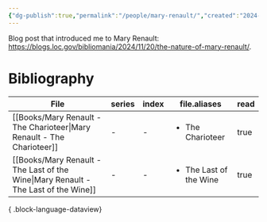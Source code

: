 ```yaml
---
{"dg-publish":true,"permalink":"/people/mary-renault/","created":"2024-11-23","updated":"2025-01-31"}
---
```



Blog post that introduced me to Mary Renault: https://blogs.loc.gov/bibliomania/2024/11/20/the-nature-of-mary-renault/.

# Bibliography

| File                                                                                  | series | index | file.aliases                           | read |
| ------------------------------------------------------------------------------------- | ------ | ----- | -------------------------------------- | ---- |
| [[Books/Mary Renault - The Charioteer\|Mary Renault - The Charioteer]]             | \-     | \-    | <ul><li>The Charioteer</li></ul>       | true |
| [[Books/Mary Renault - The Last of the Wine\|Mary Renault - The Last of the Wine]] | \-     | \-    | <ul><li>The Last of the Wine</li></ul> | true |

{ .block-language-dataview}
